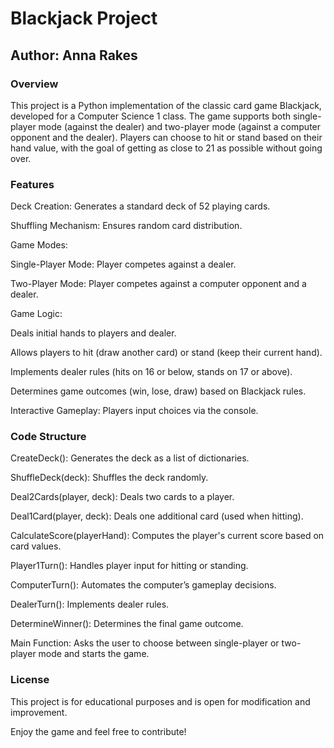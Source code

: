 # Blackjack Project

## Author: Anna Rakes

### Overview

This project is a Python implementation of the classic card game Blackjack, developed for a Computer Science 1 class. The game supports both single-player mode (against the dealer) and two-player mode (against a computer opponent and the dealer). Players can choose to hit or stand based on their hand value, with the goal of getting as close to 21 as possible without going over.

### Features

Deck Creation: Generates a standard deck of 52 playing cards.

Shuffling Mechanism: Ensures random card distribution.

Game Modes:

Single-Player Mode: Player competes against a dealer.

Two-Player Mode: Player competes against a computer opponent and a dealer.

Game Logic:

Deals initial hands to players and dealer.

Allows players to hit (draw another card) or stand (keep their current hand).

Implements dealer rules (hits on 16 or below, stands on 17 or above).

Determines game outcomes (win, lose, draw) based on Blackjack rules.

Interactive Gameplay: Players input choices via the console.


### Code Structure

CreateDeck(): Generates the deck as a list of dictionaries.

ShuffleDeck(deck): Shuffles the deck randomly.

Deal2Cards(player, deck): Deals two cards to a player.

Deal1Card(player, deck): Deals one additional card (used when hitting).

CalculateScore(playerHand): Computes the player's current score based on card values.

Player1Turn(): Handles player input for hitting or standing.

ComputerTurn(): Automates the computer’s gameplay decisions.

DealerTurn(): Implements dealer rules.

DetermineWinner(): Determines the final game outcome.

Main Function: Asks the user to choose between single-player or two-player mode and starts the game.


### License

This project is for educational purposes and is open for modification and improvement.

Enjoy the game and feel free to contribute!
